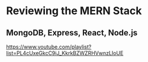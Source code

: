 # Reviewing the MERN Stack
## MongoDB, Express, React, Node.js
https://www.youtube.com/playlist?list=PL4cUxeGkcC9iJ_KkrkBZWZRHVwnzLIoUE